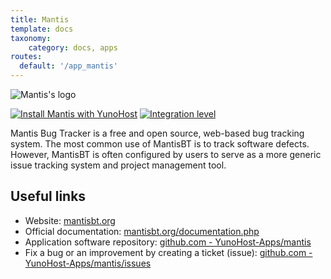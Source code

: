 ```yaml
---
title: Mantis
template: docs
taxonomy:
    category: docs, apps
routes:
  default: '/app_mantis'
---
```


![Mantis's logo](image://mantis_logo.png?height=80)

[![Install Mantis with YunoHost](https://install-app.yunohost.org/install-with-yunohost.png)](https://install-app.yunohost.org/?app=mantis) [![Integration level](https://dash.yunohost.org/integration/mantis.svg)](https://dash.yunohost.org/appci/app/mantis)

Mantis Bug Tracker is a free and open source, web-based bug tracking system. The most common use of MantisBT is to track software defects. However, MantisBT is often configured by users to serve as a more generic issue tracking system and project management tool.

## Useful links

+ Website: [mantisbt.org](https://mantisbt.org)
+ Official documentation: [mantisbt.org/documentation.php](https://mantisbt.org/documentation.php)
+ Application software repository: [github.com - YunoHost-Apps/mantis](https://github.com/YunoHost-Apps/mantis_ynh)
+ Fix a bug or an improvement by creating a ticket (issue): [github.com - YunoHost-Apps/mantis/issues](https://github.com/YunoHost-Apps/mantis_ynh/issues)
